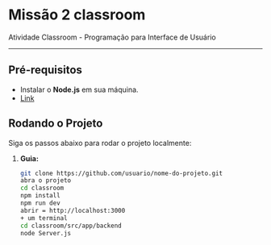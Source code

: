 # Missão 2 classroom

Atividade Classroom - Programação para Interface de Usuário

---

## Pré-requisitos

- Instalar o **Node.js** em sua máquina.
- [Link](https://nodejs.org/)

## Rodando o Projeto

Siga os passos abaixo para rodar o projeto localmente:

1. **Guia:**
   ```bash
   git clone https://github.com/usuario/nome-do-projeto.git
   abra o projeto
   cd classroom
   npm install
   npm run dev
   abrir = http://localhost:3000
   + um terminal
   cd classroom/src/app/backend
   node Server.js
   
